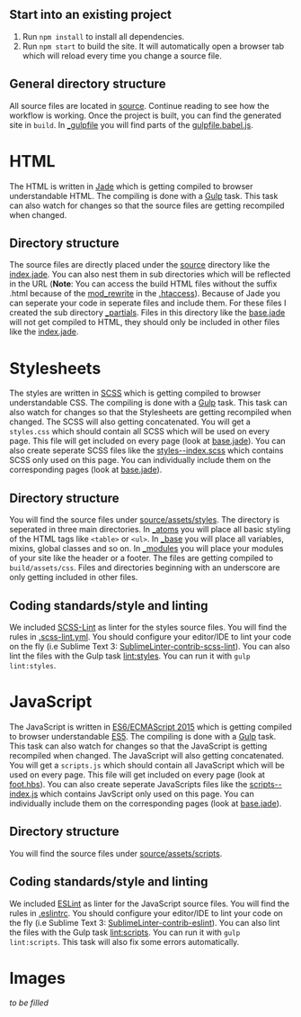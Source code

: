 Start into an existing project
---
1. Run `npm install` to install all dependencies.
1. Run `npm start` to build the site. It will automatically open a browser tab which will reload every time you change a source file.

General directory structure
---
All source files are located in [source](./source). Continue reading to see how the workflow is working. Once the project is built, you can find the generated site in `build`. In [_gulpfile](./_gulpfile) you will find parts of the [gulpfile.babel.js](./gulpfile.babel.js).


HTML
===
The HTML is written in [Jade](http://jade-lang.com/) which is getting compiled to browser understandable HTML. The compiling is done with a [Gulp](http://gulpjs.com/) task. This task can also watch for changes so that the source files are getting recompiled when changed.

Directory structure
---
The source files are directly placed under the [source](./source) directory like the [index.jade](./source/index.jade). You can also nest them in sub directories which will be reflected in the URL (**Note**: You can access the build HTML files without the suffix .html because of the [mod_rewrite](https://httpd.apache.org/docs/current/mod/mod_rewrite.html) in the [.htaccess](./source/.htaccess#L40)). Because of Jade you can seperate your code in seperate files and include them. For these files I created the sub directory [_partials](./source/_partials). Files in this directory like the [base.jade](./source/_partials/base.jade) will not get compiled to HTML, they should only be included in other files like the [index.jade](./source/index.jade#L8).


Stylesheets
===
The styles are written in [SCSS](http://sass-lang.com/) which is getting compiled to browser understandable CSS. The compiling is done with a [Gulp](http://gulpjs.com/) task. This task can also watch for changes so that the Stylesheets are getting recompiled when changed. The SCSS will also getting concatenated. You will get a `styles.css` which should contain all SCSS which will be used on every page. This file will get included on every page (look at [base.jade](./source/_partials/base.jade#L53)). You can also create seperate SCSS files like the [styles--index.scss](./source/assets/styles/styles--index.scss) which contains SCSS only used on this page. You can individually include them on the corresponding pages (look at [base.jade](./source/_partials/base.jade#L52)).

Directory structure
---
You will find the source files under [source/assets/styles](./source/assets/styles). The directory is seperated in three main directories. In [_atoms](./source/assets/styles/_atoms) you will place all basic styling of the HTML tags like `<table>` or `<ul>`. In [_base](./source/assets/styles/_base) you will place all variables, mixins, global classes and so on. In [_modules](./source/assets/styles/_modules) you will place your modules of your site like the header or a footer. The files are getting compiled to `build/assets/css`. Files and directories beginning with an underscore are only getting included in other files.

Coding standards/style and linting
---
We included [SCSS-Lint](https://github.com/brigade/scss-lint) as linter for the styles source files. You will find the rules in [.scss-lint.yml](./.scss-lint.yml). You should configure your editor/IDE to lint your code on the fly (i.e Sublime Text 3: [Sublime​Linter-contrib-scss-lint](https://packagecontrol.io/packages/Sublime​Linter-contrib-scss-lint)). You can also lint the files with the Gulp task [lint:styles](./gulpfile.babel.js#L36). You can run it with `gulp lint:styles`.


JavaScript
===
The JavaScript is written in [ES6/ECMAScript 2015](http://www.ecma-international.org/ecma-262/6.0/index.html) which is getting compiled to browser understandable [ES5](http://www.ecma-international.org/ecma-262/5.1/). The compiling is done with a [Gulp](http://gulpjs.com/) task. This task can also watch for changes so that the JavaScript is getting recompiled when changed. The JavaScript will also getting concatenated. You will get a `scripts.js` which should contain all JavaScript which will be used on every page. This file will get included on every page (look at [foot.hbs](./source/_partials/base.jade#L63)). You can also create seperate JavaScripts files like the [scripts--index.js](./source/assets/scripts/scripts--index.js) which contains JavScript only used on this page. You can individually include them on the corresponding pages (look at [base.jade](./source/_partials/base.jade#L62)).

Directory structure
---
You will find the source files under [source/assets/scripts](./source/assets/scripts).

Coding standards/style and linting
---
We included [ESLint](http://eslint.org/) as linter for the JavaScript source files. You will find the rules in [.eslintrc](./.eslintrc). You should configure your editor/IDE to lint your code on the fly (i.e Sublime Text 3: [SublimeLinter-contrib-eslint](https://packagecontrol.io/packages/SublimeLinter-contrib-eslint)). You can also lint the files with the Gulp task [lint:scripts](./gulpfile.babel.js#L35). You can run it with `gulp lint:scripts`. This task will also fix some errors automatically.


Images
===
_to be filled_
